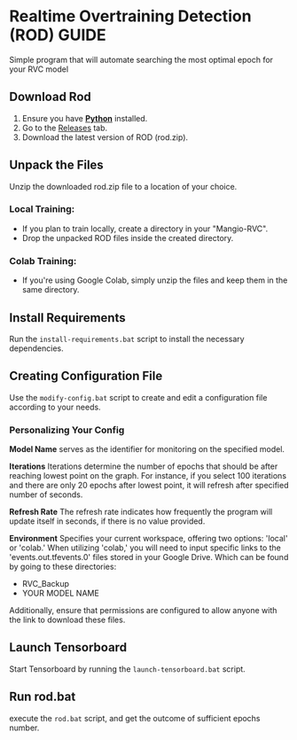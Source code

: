 # Realtime Overtraining Detection (ROD) GUIDE

Simple program that will automate searching the most optimal
epoch for your RVC model


## Download Rod
1. Ensure you have [**Python**](https://www.python.org/downloads/) installed. 
2. Go to the [Releases](https://github.com/grvyscale/RealtimeOvertrainingDetection/releases) tab.
3. Download the latest version of ROD (rod.zip).


## Unpack the Files
Unzip the downloaded rod.zip file to a location of your choice.


### Local Training:
- If you plan to train locally, create a directory in your "Mangio-RVC".
- Drop the unpacked ROD files inside the created directory.


### Colab Training:
- If you're using Google Colab, simply unzip the files and keep them in the same directory.


## Install Requirements
Run the `install-requirements.bat` script to install the necessary dependencies.


## Creating Configuration File
Use the `modify-config.bat` script to create and edit a configuration file according to your needs.


### Personalizing Your Config
**Model Name** serves as the identifier for monitoring on the specified model.


**Iterations** Iterations determine the number of epochs that should be after reaching lowest point on the graph. 
For instance, if you select 100 iterations and there are only 20 epochs after lowest point, 
it will refresh after specified number of seconds.


**Refresh Rate** The refresh rate indicates how frequently the program will update itself in seconds,
if there is no value provided.

**Environment**  Specifies your current workspace, 
offering two options: 'local' or 'colab.' 
When utilizing 'colab,' you will need to input specific links to the 'events.out.tfevents.0' files stored in your Google Drive.
Which can be found by going to these directories:
- RVC_Backup
- YOUR MODEL NAME

Additionally, ensure that permissions are configured to allow anyone with the link to download these files.


## Launch Tensorboard
Start Tensorboard by running the `launch-tensorboard.bat` script.


## Run rod.bat
execute the `rod.bat` script, and get the outcome of sufficient epochs number.
